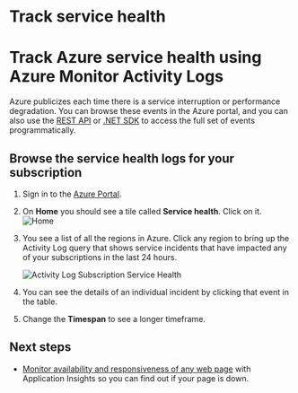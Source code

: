 <properties
	pageTitle="Track Azure service health using Azure Monitor Activity Logs | Azure"
	description="Find out when Azure has experienced performance degradation or service interruptions. "
	authors="rboucher"
	manager=""
	editor=""
	services="monitoring-and-diagnostics"
	documentationCenter="monitoring-and-diagnostics"/>

<tags 
	ms.service="azure-portal" 
	ms.date="10/20/2016"
	wacn.date=""/>

# Track service health
# Track Azure service health using Azure Monitor Activity Logs
Azure publicizes each time there is a service interruption or performance degradation. You can browse these events in the Azure portal, and you can also use the [REST API](https://msdn.microsoft.com/zh-cn/library/azure/dn931927.aspx) or [.NET SDK](https://www.nuget.org/packages/Microsoft.Azure.Insights/) to access the full set of events programmatically.

## Browse the service health logs for your subscription

1. Sign in to the [Azure Portal](https://manage.windowsazure.cn/).

2. On **Home** you should see a tile called **Service health**. Click on it.
    ![Home](./media/insights-service-health/Insights_Home.png)
3. You see a list of all the regions in Azure. Click any region to bring up the Activity Log query that shows service incidents that have impacted any of your subscriptions in the last 24 hours.
   
    ![Activity Log Subscription Service Health](./media/insights-service-health/AzureActivityLogServiceHealth3.png)
4. You can see the details of an individual incident by clicking that event in the table.
5. Change the **Timespan** to see a longer timeframe.

## Next steps
* [Monitor availability and responsiveness of any web page](../application-insights/app-insights-monitor-web-app-availability.md) with Application Insights so you can find out if your page is down.

